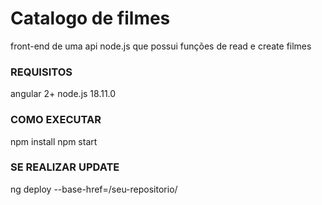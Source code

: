 # Catalogo de filmes 
  front-end de uma api node.js que possui funções de read e create filmes <link>

### REQUISITOS
  angular 2+
  node.js 18.11.0 
  

### COMO EXECUTAR
  npm install
  npm start
### SE REALIZAR UPDATE
  ng deploy --base-href=/seu-repositorio/     
  
